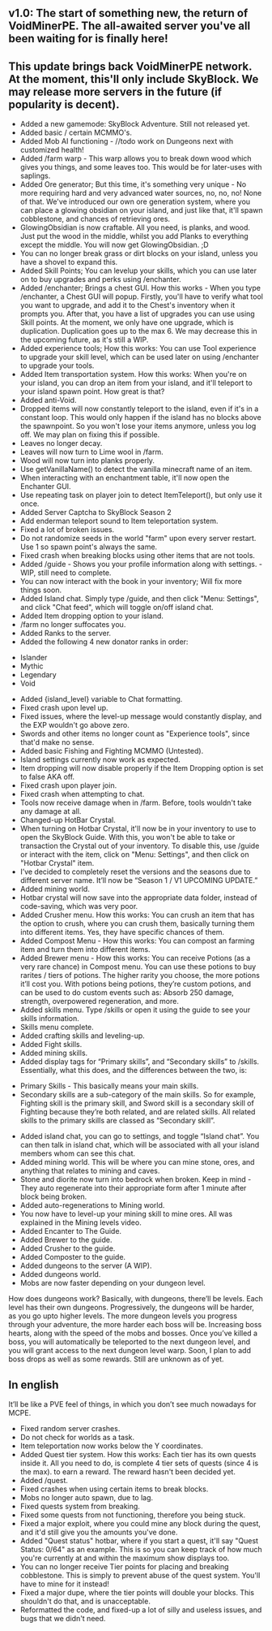## v1.0: The start of something new, the return of VoidMinerPE. The all-awaited server you've all been waiting for is finally here!

## This update brings back VoidMinerPE network. At the moment, this'll only include SkyBlock. We may release more servers in the future (if popularity is decent).

- Added a new gamemode: SkyBlock Adventure. Still not released yet.
- Added basic / certain MCMMO's.
- Added Mob AI functioning - //todo work on Dungeons next with customized health!
- Added /farm warp - This warp allows you to break down wood which gives you things, and some leaves too. This would be for later-uses with saplings.
- Added Ore generator; But this time, it's something very unique - No more requiring hard and very advanced water sources, no, no, no! None of that. We've introduced our own ore generation system, where you can place a glowing obsidian on your island, and just like that, it'll spawn cobblestone, and chances of retrieving ores.
- GlowingObsidian is now craftable. All you need, is planks, and wood. Just put the wood in the middle, whilst you add Planks to everything except the middle. You will now get GlowingObsidian. ;D
- You can no longer break grass or dirt blocks on your island, unless you have a shovel to expand this.
- Added Skill Points; You can levelup your skills, which you can use later on to buy upgrades and perks using /enchanter.
- Added /enchanter; Brings a chest GUI. How this works - When you type /enchanter, a Chest GUI will popup. Firstly, you'll have to verify what tool you want to upgrade, and add it to the Chest's inventory when it prompts you. After that, you have a list of upgrades you can use using Skill points. At the moment, we only have one upgrade, which is duplication. Duplication goes up to the max 6. We may decrease this in the upcoming future, as it's still a WIP.
- Added experience tools; How this works: You can use Tool experience to upgrade your skill level, which can be used later on using /enchanter to upgrade your tools.
- Added Item transportation system. How this works: When you're on your island, you can drop an item from your island, and it'll teleport to your island spawn point. How great is that?
- Added anti-Void.
- Dropped items will now constantly teleport to the island, even if it's in a constant loop. This would only happen if the island has no blocks above the spawnpoint. So you won't lose your items anymore, unless you log off. We may plan on fixing this if possible.
- Leaves no longer decay.
- Leaves will now turn to Lime wool in /farm.
- Wood will now turn into planks properly.
- Use getVanillaName() to detect the vanilla minecraft name of an item.
- When interacting with an enchantment table, it'll now open the Enchanter GUI.
- Use repeating task on player join to detect ItemTeleport(), but only use it once.
- Added Server Captcha to SkyBlock Season 2
- Add enderman teleport sound to Item teleportation system.
- Fixed a lot of broken issues.
- Do not randomize seeds in the world "farm" upon every server restart. Use 1 so spawn point's always the same.
- Fixed crash when breaking blocks using other items that are not tools.
- Added /guide - Shows you your profile information along with settings. - WIP, still need to complete.
- You can now interact with the book in your inventory; Will fix more things soon.
- Added Island chat. Simply type /guide, and then click "Menu: Settings", and click "Chat feed", which will toggle on/off island chat.
- Added Item dropping option to your island.
- /farm no longer suffocates you.
- Added Ranks to the server.
- Added the following 4 new donator ranks in order:
* Islander
* Mythic
* Legendary
* Void

- Added {island_level} variable to Chat formatting.
- Fixed crash upon level up.
- Fixed issues, where the level-up message would constantly display, and the EXP wouldn't go above zero.
- Swords and other items no longer count as "Experience tools", since that'd make no sense.
- Added basic Fishing and Fighting MCMMO (Untested).
- Island settings currently now work as expected.
- Item dropping will now disable properly if the Item Dropping option is set to false AKA off.
- Fixed crash upon player join.
- Fixed crash when attempting to chat.
- Tools now receive damage when in /farm. Before, tools wouldn't take any damage at all.
- Changed-up HotBar Crystal.
- When turning on Hotbar Crystal, it'll now be in your inventory to use to open the SkyBlock Guide. With this, you won't be able to take or transaction the Crystal out of your inventory. To disable this, use /guide or interact with the item, click on "Menu: Settings", and then click on "Hotbar Crystal" item.
- I’ve decided to completely reset the versions and the seasons due to different server name. It’ll now be “Season 1 / V1 UPCOMING UPDATE.”
- Added mining world.
- Hotbar crystal will now save into the appropriate data folder, instead of code-saving, which was very poor.
- Added Crusher menu. How this works: You can crush an item that has the option to crush, where you can crush them, basically turning them into different items. Yes, they have specific chances of them.
- Added Compost Menu - How this works: You can compost an farming item and turn them into different items. 
- Added Brewer menu - How this works: You can receive Potions (as a very rare chance) in Compost menu. You can use these potions to buy rarites / tiers of potions. The higher rarity you choose, the more potions it’ll cost you. With potions being potions, they’re custom potions, and can be used to do custom events such as: Absorb 250 damage, strength, overpowered regeneration, and more.
- Added skills menu. Type /skills or open it using the guide to see your skills information.
- Skills menu complete.
- Added crafting skills and leveling-up.
- Added Fight skills.
- Added mining skills.
- Added display tags for “Primary skills”, and “Secondary skills” to /skills. Essentially, what this does, and the differences between the two, is:
* Primary Skills - This basically means your main skills.
* Secondary skills are a sub-category of the main skills. So for example, Fighting skill is the primary skill, and Sword skill is a secondary skill of Fighting because they’re both related, and are related skills. All related skills to the primary skills are classed as “Secondary skill”.

- Added island chat, you can go to settings, and toggle “Island chat”. You can then talk in island chat, which will be associated with all your island members whom can see this chat.
- Added mining world. This will be where you can mine stone, ores, and anything that relates to mining and caves.
- Stone and diorite now turn into bedrock when broken. Keep in mind - They auto regenerate into their appropriate form after 1 minute after block being broken.
- Added auto-regenerations to Mining world.
- You now have to level-up your mining skill to mine ores. All was explained in the Mining levels video.
- Added Encanter to The Guide.
- Added Brewer to the guide.
- Added Crusher to the guide.
- Added Composter to the guide.
- Added dungeons to the server (A WIP).
- Added dungeons world.
- Mobs are now faster depending on your dungeon level. 

How does dungeons work?
Basically, with dungeons, there’ll be levels. Each level has their own dungeons. Progressively, the dungeons will be harder, as you go upto higher levels. The more dungeon levels you progress through your adventure, the more harder each boss will be. Increasing boss hearts, along with the speed of the mobs and bosses. Once you’ve killed a boss, you will automatically be teleported to the next dungeon level, and you will grant access to the next dungeon level warp. Soon, I plan to add boss drops as well as some rewards. Still are unknown as of yet.

## In english
It’ll be like a PVE feel of things, in which you don’t see much nowadays for MCPE.


- Fixed random server crashes.
- Do not check for worlds as a task.
- Item teleportation now works below the Y coordinates.
- Added Quest tier system. How this works: Each tier has its own quests inside it. All you need to do, is complete 4 tier sets of quests (since 4 is the max). to earn a reward. The reward hasn't been decided yet.
- Added /quest.
- Fixed crashes when using certain items to break blocks.
- Mobs no longer auto spawn, due to lag.
- Fixed quests system from breaking.
- Fixed some quests from not functioning, therefore you being stuck.
- Fixed a major exploit, where you could mine any block during the quest, and it'd still give you the amounts you've done.
- Added "Quest status" hotbar, where if you start a quest, it'll say "Quest Status: 0/64" as an example. This is so you can keep track of how much you're currently at and within the maximum show displays too.
- You can no longer receive Tier points for placing and breaking cobblestone. This is simply to prevent abuse of the quest system. You'll have to mine for it instead!
- Fixed a major dupe, where the tier points will double your blocks. This shouldn't do that, and is unacceptable.
- Reformatted the code, and fixed-up a lot of silly and useless issues, and bugs that we didn't need.
